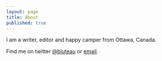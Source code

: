```yaml
---
layout: page
title: About
published: true
---
```


I am a writer, editor and happy camper from Ottawa, Canada.

Find me on twitter [@bluteau](http://twitter.com/bluteau) or [email](mailto://bluteau@gmail.com).